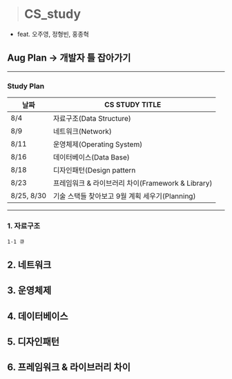 > # CS_study
- feat. 오주영, 정형빈, 홍종혁

## Aug Plan -> 개발자 틀 잡아가기
---
### Study Plan

|날짜|CS STUDY TITLE|
|---|---|
|8/4|자료구조(Data Structure)|
|8/9|네트워크(Network)|
|8/11|운영체제(Operating System)|
|8/16|데이터베이스(Data Base)|
|8/18|디자인패턴(Design pattern|
|8/23|프레임워크 & 라이브러리 차이(Framework & Library)|
|8/25, 8/30| 기술 스택들 찾아보고 9월 계획 세우기(Planning)|
---
### 1. 자료구조

	1-1 큐

## 2. 네트워크

## 3. 운영체제 

## 4. 데이터베이스 

## 5. 디자인패턴

## 6. 프레임워크 & 라이브러리 차이

